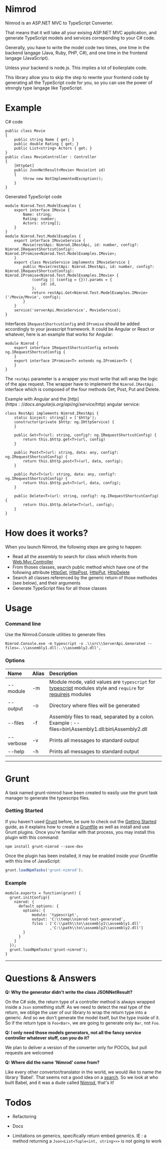 # Nimrod

Nimrod is an ASP.NET MVC to TypeScript Converter.

That means that it will take all your exising ASP.NET MVC application, and generate TypeScript models and services correponding to your C# code.

Generally, you have to write the model code two times, one time in the backend langage (Java, Ruby, PHP, C#), and one time in the frontend langage (JavaScript).

Unless your backend is node.js. This implies a lot of boilerplate code.

This library allow you to skip the step to rewrite your frontend code by generating all the TypeScript code for you, so you can use the power of strongly type langage like TypeScript.

# Example

C# code
```
public class Movie
{
    public string Name { get; }
    public double Rating { get; }
    public List<string> Actors { get; }
}
public class MovieController : Controller
{
    [HttpGet]
    public JsonNetResult<Movie> Movie(int id)
    {
        throw new NotImplementedException();
    }
}
```
Generated TypeScript code
```
module Nimrod.Test.ModelExamples {
    export interface IMovie {
        Name: string;
        Rating: number;
        Actors: string[];
    }
}
module Nimrod.Test.ModelExamples {
    export interface IMovieService {
        Movie(restApi: Nimrod.IRestApi, id: number, config?: Nimrod.IRequestShortcutConfig): Nimrod.IPromise<Nimrod.Test.ModelExamples.IMovie>;
    }
    export class MovieService implements IMovieService {
        public Movie(restApi: Nimrod.IRestApi, id: number, config?: Nimrod.IRequestShortcutConfig): Nimrod.IPromise<Nimrod.Test.ModelExamples.IMovie> {
            (config || (config = {})).params = {
                id: id,
            };
            return restApi.Get<Nimrod.Test.ModelExamples.IMovie>('/Movie/Movie', config);
        }
    }
    service('serverApi.MovieService', MovieService);
}

```
Interfaces `IRequestShortcutConfig` and `IPromise` should be added accordingly to your javascript framework. It could be Angular or React or whatever, here is an example that works for Angular:

```
module Nimrod {
    export interface IRequestShortcutConfig extends ng.IRequestShortcutConfig {
    }
	export interface IPromise<T> extends ng.IPromise<T> {
    }
}
```
The `restApi` parameter is a wrapper you must write that will wrap the logic of the ajax request. The wrapper have to implement the `Nimrod.IRestApi` interface which is composed of the four methods Get, Post, Put and Delete.

Example with Angular and the [$http](https://docs.angularjs.org/api/ng/service/$http) angular service:

```
class RestApi implements Nimrod.IRestApi {
    static $inject: string[] = ['$http'];
    constructor(private $http: ng.IHttpService) {
    }

    public Get<T>(url: string, config?: ng.IRequestShortcutConfig) {
        return this.$http.get<T>(url, config)
    }

    public Post<T>(url: string, data: any, config?: ng.IRequestShortcutConfig) {
        return this.$http.post<T>(url, data, config);
    }

    public Put<T>(url: string, data: any, config?: ng.IRequestShortcutConfig) {
        return this.$http.put<T>(url, data, config);
    }

    public Delete<T>(url: string, config?: ng.IRequestShortcutConfig) {
        return this.$http.delete<T>(url, config);
    }
}
```

# How does it works?

When you launch Nimrod, the following steps are going to happen:

 - Read all the assembly to search for class which inherits from [Web.Mvc.Controller](https://msdn.microsoft.com/library/system.web.mvc.controller)
 - From thoses classes, search public method which have one of the following attribute [HttpGet], [HttpPost], [HttpPut], [HttpDelete]
 - Search all classes referenced by the generic return of those methodes (see below), and their arguments
 - Generate TypeScript files for all those classes

# Usage

### Command line

Use the Nimrod.Console utilities to generate files
```
Nimrod.Console.exe -m typescript -o .\\src\\ServerApi.Generated --files=..\\assembly1.dll:..\\assembly2.dll',
```
###  Options

|Name|Alias|Description|
|:----|:----|:-----|
|--module|-m|Module mode, valid values are `typescript` for [typescript] modules style and `require` for [requirejs] modules|
|--output|-o|Directory where files will be generated|
|--files|-f|Assembly files to read, separated by a colon. Example : --files=bin\\Assembly1.dll:bin\\Assembly2.dll|
|--verbose|-v|Prints all messages to standard output|
|--help|-h|Prints all messages to standard output|

---
# Grunt
A task named grunt-nimrod have been created to easily use the grunt task manager to generate the typescrips files.

### Getting Started

If you haven't used [Grunt](http://gruntjs.com/) before, be sure to check out the [Getting Started](http://gruntjs.com/getting-started) guide, as it explains how to create a [Gruntfile](http://gruntjs.com/sample-gruntfile) as well as install and use Grunt plugins. Once you're familiar with that process, you may install this plugin with this command:

```shell
npm install grunt-nimrod --save-dev
```

Once the plugin has been installed, it may be enabled inside your Gruntfile with this line of JavaScript:

```js
grunt.loadNpmTasks('grunt-nimrod');
```

### Example
```
module.exports = function(grunt) {
  grunt.initConfig({
    nimrod: {
      default_options: {
        options: {
			module: 'typescript',
			output: 'C:\\temp\\nimrod-test-generated',
			files : ['C:\\path\\to\\assembly1\\assembly1.dll'
				    ,'C:\\path\\to\\assembly2\\assembly2.dll']
        }
      }
    }
  });
  grunt.loadNpmTasks('grunt-nimrod');
}
```

---
# Questions & Answers

**Q: Why the generator didn't write the class JSONNetResult?**

On the C# side, the return type of a controller method is always wrapped inside a `Json` something stuff. As we need to detect the real type of the return, we oblige the user of our library to wrap the return type into a generic. And so we don't generate the model itself, but the type inside of it. So if the return type is `Foo<Bar>`, we are going to generate only `Bar`, not `Foo`.

**Q: I only need those models generators, not all the fancy service controller whatever stuff, can you do it?**

We plan to deliver a version of the converter only for POCOs, but pull requests are welcomed

**Q: Where did the name 'Nimrod' come from?**

Like every other convertor/translator in the world, we would ilke to name the library 'Babel'. That seems not a good idea on a [search].
So we look at who built Babel, and it was a dude called [Nimrod], that's it!


# Todos

 - Refactoring
 - Docs
 - Limitations on generics, specifically return embed generics. IE : a method returning a `Json<List<Tuple<int, string>>>` is not going to work

   [Nimrod]: <https://en.wikipedia.org/wiki/Nimrod>
   [search]: <https://www.npmjs.com/search?q=babel>
   [typescript]: <http://www.johnpapa.net/typescriptpost4>
   [requirejs]: <http://requirejs.org/>
   [HttpGet]: <https://msdn.microsoft.com/library/system.web.mvc.httpgetattribute.aspx>
   [HttpPost]: <https://msdn.microsoft.com/library/system.web.mvc.httppostattribute.aspx>
   [HttpPut]: <https://msdn.microsoft.com/library/system.web.mvc.httpputattribute.aspx>
   [HttpDelete]: <https://msdn.microsoft.com/library/system.web.mvc.httpdeleteattribute.aspx>


